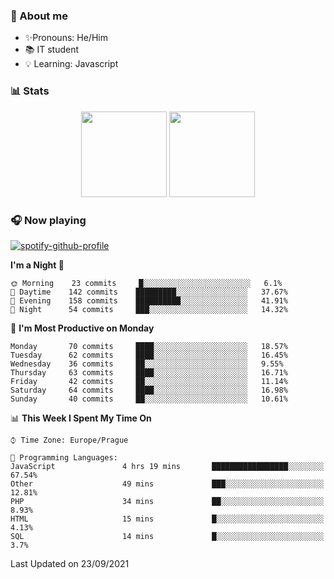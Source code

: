 ### 👋 About me

- ✨Pronouns: He/Him
- 📚 IT student
- 💡 Learning: Javascript

### 📊 Stats
<p align="center">
  <img height="137px" src="https://github-readme-stats-ashy-seven.vercel.app/api?username=Nanoslav&count_private=true&theme=dark&show_icons=true" />
  <img height="137px" src="https://github-readme-stats-ashy-seven.vercel.app/api/top-langs?username=Nanoslav&count_private=true&layout=compact&theme=dark" />
</p>

### 🎧 Now playing
[![spotify-github-profile](https://spotify-github-profile.vercel.app/api/view?uid=g509347fts6blldcmm8uxhzib&cover_image=true&theme=novatorem)](https://spotify-github-profile.vercel.app/api/view?uid=g509347fts6blldcmm8uxhzib&redirect=true)

<!--START_SECTION:waka-->
**I'm a Night 🦉** 

```text
🌞 Morning    23 commits     █░░░░░░░░░░░░░░░░░░░░░░░░   6.1% 
🌆 Daytime    142 commits    █████████░░░░░░░░░░░░░░░░   37.67% 
🌃 Evening    158 commits    ██████████░░░░░░░░░░░░░░░   41.91% 
🌙 Night      54 commits     ███░░░░░░░░░░░░░░░░░░░░░░   14.32%

```
📅 **I'm Most Productive on Monday** 

```text
Monday       70 commits     ████░░░░░░░░░░░░░░░░░░░░░   18.57% 
Tuesday      62 commits     ████░░░░░░░░░░░░░░░░░░░░░   16.45% 
Wednesday    36 commits     ██░░░░░░░░░░░░░░░░░░░░░░░   9.55% 
Thursday     63 commits     ████░░░░░░░░░░░░░░░░░░░░░   16.71% 
Friday       42 commits     ██░░░░░░░░░░░░░░░░░░░░░░░   11.14% 
Saturday     64 commits     ████░░░░░░░░░░░░░░░░░░░░░   16.98% 
Sunday       40 commits     ██░░░░░░░░░░░░░░░░░░░░░░░   10.61%

```


📊 **This Week I Spent My Time On** 

```text
⌚︎ Time Zone: Europe/Prague

💬 Programming Languages: 
JavaScript               4 hrs 19 mins       █████████████████░░░░░░░░   67.54% 
Other                    49 mins             ███░░░░░░░░░░░░░░░░░░░░░░   12.81% 
PHP                      34 mins             ██░░░░░░░░░░░░░░░░░░░░░░░   8.93% 
HTML                     15 mins             █░░░░░░░░░░░░░░░░░░░░░░░░   4.13% 
SQL                      14 mins             █░░░░░░░░░░░░░░░░░░░░░░░░   3.7%

```


 Last Updated on 23/09/2021
<!--END_SECTION:waka-->

<!--
**Nanoslav/Nanoslav** is a ✨ _special_ ✨ repository because its `README.md` (this file) appears on your GitHub profile.

Here are some ideas to get you started:

- 🔭 I’m currently working on ...
- 🌱 I’m currently learning ...
- 👯 I’m looking to collaborate on ...
- 🤔 I’m looking for help with ...
- 💬 Ask me about ...
- 📫 How to reach me: ...
- 😄 Pronouns: ...
- ⚡ Fun fact: ...
-->
